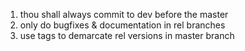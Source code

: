 1. thou shall always commit to dev before the master
7. only do bugfixes & documentation in rel branches
8. use tags to demarcate rel versions in master branch
